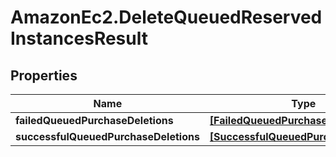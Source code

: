 # AmazonEc2.DeleteQueuedReservedInstancesResult

## Properties

Name | Type | Description | Notes
------------ | ------------- | ------------- | -------------
**failedQueuedPurchaseDeletions** | [**[FailedQueuedPurchaseDeletion]**](FailedQueuedPurchaseDeletion.md) |  | [optional] 
**successfulQueuedPurchaseDeletions** | [**[SuccessfulQueuedPurchaseDeletion]**](SuccessfulQueuedPurchaseDeletion.md) |  | [optional] 



